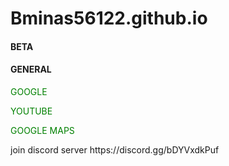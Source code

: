 # Bminas56122.github.io
<!DOCTYPE html>
<html>
<head>
<style>
a:link {
  color: green;
  background-color: transparent;
  text-decoration: none;
}
a:visited {
  color: green;
  background-color: transparent;
  text-decoration: none;
}
a:hover {
  color: blue;
  background-color: transparent;
  text-decoration: underline;
}
a:active {
  color: yellow;
  background-color: transparent;
  text-decoration: underline;
}
</style>
</head>
<body>
<h4>BETA</h4>

<h4>GENERAL</h4>
<p><a href="https://google.com">GOOGLE</a></p>
<p><a href="https://youtube.com">YOUTUBE</a></p>
<p><a href="https://www.google.com/maps/@-53.1103519,73.540644,9z">GOOGLE MAPS</a></p>

<p>join discord server https://discord.gg/bDYVxdkPuf</p>

</body>
</html> 



